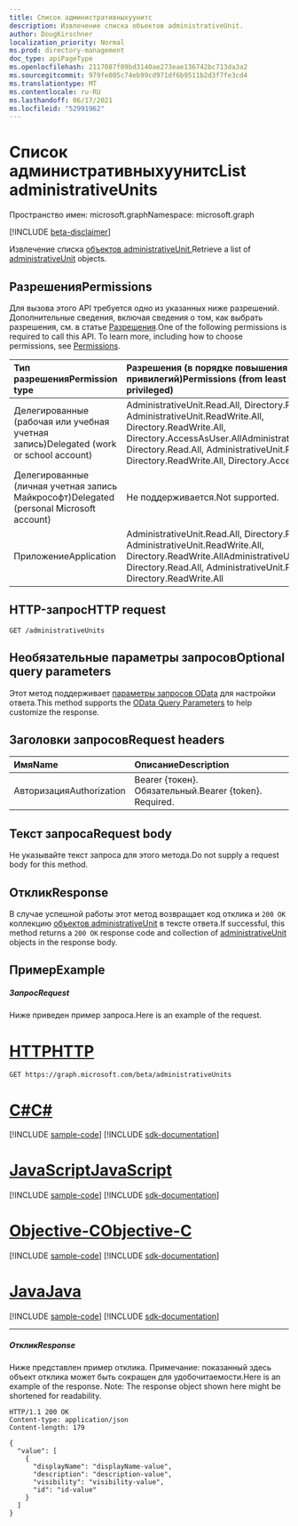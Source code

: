 ```yaml
---
title: Список административныхуунитс
description: Извлечение списка объектов administrativeUnit.
author: DougKirschner
localization_priority: Normal
ms.prod: directory-management
doc_type: apiPageType
ms.openlocfilehash: 2117087f09bd3140ae273eae136742bc713da3a2
ms.sourcegitcommit: 979fe005c74eb99cd971df6b9511b2d3f7fe3cd4
ms.translationtype: MT
ms.contentlocale: ru-RU
ms.lasthandoff: 06/17/2021
ms.locfileid: "52991962"
---
```

# <a name="list-administrativeunits"></a><span data-ttu-id="3bcea-103">Список административныхуунитс</span><span class="sxs-lookup"><span data-stu-id="3bcea-103">List administrativeUnits</span></span>

<span data-ttu-id="3bcea-104">Пространство имен: microsoft.graph</span><span class="sxs-lookup"><span data-stu-id="3bcea-104">Namespace: microsoft.graph</span></span>

[!INCLUDE [beta-disclaimer](../../includes/beta-disclaimer.md)]

<span data-ttu-id="3bcea-105">Извлечение списка [объектов administrativeUnit.](../resources/administrativeunit.md)</span><span class="sxs-lookup"><span data-stu-id="3bcea-105">Retrieve a list of [administrativeUnit](../resources/administrativeunit.md) objects.</span></span>
## <a name="permissions"></a><span data-ttu-id="3bcea-106">Разрешения</span><span class="sxs-lookup"><span data-stu-id="3bcea-106">Permissions</span></span>
<span data-ttu-id="3bcea-p101">Для вызова этого API требуется одно из указанных ниже разрешений. Дополнительные сведения, включая сведения о том, как выбрать разрешения, см. в статье [Разрешения](/graph/permissions-reference).</span><span class="sxs-lookup"><span data-stu-id="3bcea-p101">One of the following permissions is required to call this API. To learn more, including how to choose permissions, see [Permissions](/graph/permissions-reference).</span></span>


|<span data-ttu-id="3bcea-109">Тип разрешения</span><span class="sxs-lookup"><span data-stu-id="3bcea-109">Permission type</span></span>      | <span data-ttu-id="3bcea-110">Разрешения (в порядке повышения привилегий)</span><span class="sxs-lookup"><span data-stu-id="3bcea-110">Permissions (from least to most privileged)</span></span>              |
|:--------------------|:---------------------------------------------------------|
|<span data-ttu-id="3bcea-111">Делегированные (рабочая или учебная учетная запись)</span><span class="sxs-lookup"><span data-stu-id="3bcea-111">Delegated (work or school account)</span></span> | <span data-ttu-id="3bcea-112">AdministrativeUnit.Read.All, Directory.Read.All, AdministrativeUnit.ReadWrite.All, Directory.ReadWrite.All, Directory.AccessAsUser.All</span><span class="sxs-lookup"><span data-stu-id="3bcea-112">AdministrativeUnit.Read.All, Directory.Read.All, AdministrativeUnit.ReadWrite.All, Directory.ReadWrite.All, Directory.AccessAsUser.All</span></span>    |
|<span data-ttu-id="3bcea-113">Делегированные (личная учетная запись Майкрософт)</span><span class="sxs-lookup"><span data-stu-id="3bcea-113">Delegated (personal Microsoft account)</span></span> | <span data-ttu-id="3bcea-114">Не поддерживается.</span><span class="sxs-lookup"><span data-stu-id="3bcea-114">Not supported.</span></span>    |
|<span data-ttu-id="3bcea-115">Приложение</span><span class="sxs-lookup"><span data-stu-id="3bcea-115">Application</span></span> | <span data-ttu-id="3bcea-116">AdministrativeUnit.Read.All, Directory.Read.All, AdministrativeUnit.ReadWrite.All, Directory.ReadWrite.All</span><span class="sxs-lookup"><span data-stu-id="3bcea-116">AdministrativeUnit.Read.All, Directory.Read.All, AdministrativeUnit.ReadWrite.All, Directory.ReadWrite.All</span></span> |

## <a name="http-request"></a><span data-ttu-id="3bcea-117">HTTP-запрос</span><span class="sxs-lookup"><span data-stu-id="3bcea-117">HTTP request</span></span>
<!-- { "blockType": "ignored" } -->
```http
GET /administrativeUnits
```
## <a name="optional-query-parameters"></a><span data-ttu-id="3bcea-118">Необязательные параметры запросов</span><span class="sxs-lookup"><span data-stu-id="3bcea-118">Optional query parameters</span></span>
<span data-ttu-id="3bcea-119">Этот метод поддерживает [параметры запросов OData](/graph/query-parameters) для настройки ответа.</span><span class="sxs-lookup"><span data-stu-id="3bcea-119">This method supports the [OData Query Parameters](/graph/query-parameters) to help customize the response.</span></span>

## <a name="request-headers"></a><span data-ttu-id="3bcea-120">Заголовки запросов</span><span class="sxs-lookup"><span data-stu-id="3bcea-120">Request headers</span></span>
| <span data-ttu-id="3bcea-121">Имя</span><span class="sxs-lookup"><span data-stu-id="3bcea-121">Name</span></span>      |<span data-ttu-id="3bcea-122">Описание</span><span class="sxs-lookup"><span data-stu-id="3bcea-122">Description</span></span>|
|:----------|:----------|
| <span data-ttu-id="3bcea-123">Авторизация</span><span class="sxs-lookup"><span data-stu-id="3bcea-123">Authorization</span></span>  | <span data-ttu-id="3bcea-p102">Bearer {токен}. Обязательный.</span><span class="sxs-lookup"><span data-stu-id="3bcea-p102">Bearer {token}. Required.</span></span>|

## <a name="request-body"></a><span data-ttu-id="3bcea-126">Текст запроса</span><span class="sxs-lookup"><span data-stu-id="3bcea-126">Request body</span></span>
<span data-ttu-id="3bcea-127">Не указывайте текст запроса для этого метода.</span><span class="sxs-lookup"><span data-stu-id="3bcea-127">Do not supply a request body for this method.</span></span>

## <a name="response"></a><span data-ttu-id="3bcea-128">Отклик</span><span class="sxs-lookup"><span data-stu-id="3bcea-128">Response</span></span>

<span data-ttu-id="3bcea-129">В случае успешной работы этот метод возвращает код отклика и `200 OK` коллекцию [объектов administrativeUnit](../resources/administrativeunit.md) в тексте ответа.</span><span class="sxs-lookup"><span data-stu-id="3bcea-129">If successful, this method returns a `200 OK` response code and collection of [administrativeUnit](../resources/administrativeunit.md) objects in the response body.</span></span>
## <a name="example"></a><span data-ttu-id="3bcea-130">Пример</span><span class="sxs-lookup"><span data-stu-id="3bcea-130">Example</span></span>
##### <a name="request"></a><span data-ttu-id="3bcea-131">Запрос</span><span class="sxs-lookup"><span data-stu-id="3bcea-131">Request</span></span>
<span data-ttu-id="3bcea-132">Ниже приведен пример запроса.</span><span class="sxs-lookup"><span data-stu-id="3bcea-132">Here is an example of the request.</span></span>

# <a name="http"></a>[<span data-ttu-id="3bcea-133">HTTP</span><span class="sxs-lookup"><span data-stu-id="3bcea-133">HTTP</span></span>](#tab/http)
<!-- {
  "blockType": "request",
  "name": "get_administrativeunits"
}-->
```msgraph-interactive
GET https://graph.microsoft.com/beta/administrativeUnits
```
# <a name="c"></a>[<span data-ttu-id="3bcea-134">C#</span><span class="sxs-lookup"><span data-stu-id="3bcea-134">C#</span></span>](#tab/csharp)
[!INCLUDE [sample-code](../includes/snippets/csharp/get-administrativeunits-csharp-snippets.md)]
[!INCLUDE [sdk-documentation](../includes/snippets/snippets-sdk-documentation-link.md)]

# <a name="javascript"></a>[<span data-ttu-id="3bcea-135">JavaScript</span><span class="sxs-lookup"><span data-stu-id="3bcea-135">JavaScript</span></span>](#tab/javascript)
[!INCLUDE [sample-code](../includes/snippets/javascript/get-administrativeunits-javascript-snippets.md)]
[!INCLUDE [sdk-documentation](../includes/snippets/snippets-sdk-documentation-link.md)]

# <a name="objective-c"></a>[<span data-ttu-id="3bcea-136">Objective-C</span><span class="sxs-lookup"><span data-stu-id="3bcea-136">Objective-C</span></span>](#tab/objc)
[!INCLUDE [sample-code](../includes/snippets/objc/get-administrativeunits-objc-snippets.md)]
[!INCLUDE [sdk-documentation](../includes/snippets/snippets-sdk-documentation-link.md)]

# <a name="java"></a>[<span data-ttu-id="3bcea-137">Java</span><span class="sxs-lookup"><span data-stu-id="3bcea-137">Java</span></span>](#tab/java)
[!INCLUDE [sample-code](../includes/snippets/java/get-administrativeunits-java-snippets.md)]
[!INCLUDE [sdk-documentation](../includes/snippets/snippets-sdk-documentation-link.md)]

---

##### <a name="response"></a><span data-ttu-id="3bcea-138">Отклик</span><span class="sxs-lookup"><span data-stu-id="3bcea-138">Response</span></span>
<span data-ttu-id="3bcea-p103">Ниже представлен пример отклика. Примечание: показанный здесь объект отклика может быть сокращен для удобочитаемости.</span><span class="sxs-lookup"><span data-stu-id="3bcea-p103">Here is an example of the response. Note: The response object shown here might be shortened for readability.</span></span>
<!-- {
  "blockType": "response",
  "truncated": true,
  "@odata.type": "microsoft.graph.administrativeUnit",
  "isCollection": true
} -->
```http
HTTP/1.1 200 OK
Content-type: application/json
Content-length: 179

{
  "value": [
    {
      "displayName": "displayName-value",
      "description": "description-value",
      "visibility": "visibility-value",
      "id": "id-value"
    }
  ]
}
```

<!-- uuid: 8fcb5dbc-d5aa-4681-8e31-b001d5168d79
2015-10-25 14:57:30 UTC -->
<!--
{
  "type": "#page.annotation",
  "description": "List administrativeUnits",
  "keywords": "",
  "section": "documentation",
  "tocPath": "",
  "suppressions": [
  ]
}
-->
